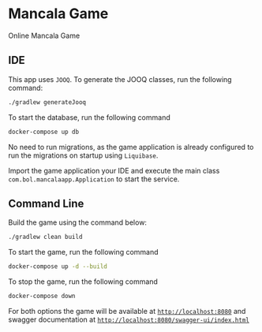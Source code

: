 # Mancala Game
Online Mancala Game

## IDE

This app uses `JOOQ`. To generate the JOOQ classes, run the following command:
```sh
./gradlew generateJooq
```

To start the database, run the following command
```sh
docker-compose up db
```

No need to run migrations, as the game application is already configured to run the migrations on startup using `Liquibase`.

Import the game application your IDE and execute the main class `com.bol.mancalaapp.Application` to start the service.

## Command Line

Build the game using the command below:
```sh
./gradlew clean build
```

To start the game, run the following command
```sh
docker-compose up -d --build
```

To stop the game, run the following command
```sh
docker-compose down
```

For both options the game will be available at [`http://localhost:8080`](http://localhost:8080) and swagger documentation at [`http://localhost:8080/swagger-ui/index.html`](http://localhost:8080/swagger-ui/index.html)
